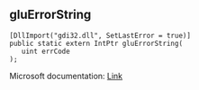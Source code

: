 ## gluErrorString

```
[DllImport("gdi32.dll", SetLastError = true)]
public static extern IntPtr gluErrorString(
   uint errCode
);
```

Microsoft documentation: [Link](https://docs.microsoft.com/en-us/windows/win32/opengl/gluerrorstring)
